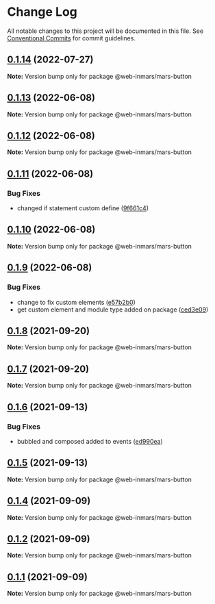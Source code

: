 # Change Log

All notable changes to this project will be documented in this file.
See [Conventional Commits](https://conventionalcommits.org) for commit guidelines.

## [0.1.14](https://github.com/MarsGotta/web-inmars/compare/@web-inmars/mars-button@0.1.13...@web-inmars/mars-button@0.1.14) (2022-07-27)

**Note:** Version bump only for package @web-inmars/mars-button





## [0.1.13](https://github.com/MarsGotta/web-inmars/compare/@web-inmars/mars-button@0.1.12...@web-inmars/mars-button@0.1.13) (2022-06-08)

**Note:** Version bump only for package @web-inmars/mars-button





## [0.1.12](https://github.com/MarsGotta/web-inmars/compare/@web-inmars/mars-button@0.1.11...@web-inmars/mars-button@0.1.12) (2022-06-08)

**Note:** Version bump only for package @web-inmars/mars-button





## [0.1.11](https://github.com/MarsGotta/web-inmars/compare/@web-inmars/mars-button@0.1.10...@web-inmars/mars-button@0.1.11) (2022-06-08)


### Bug Fixes

* changed if statement custom define ([9f661c4](https://github.com/MarsGotta/web-inmars/commit/9f661c4fca934e04140207f2335664a530cd5d43))





## [0.1.10](https://github.com/MarsGotta/web-inmars/compare/@web-inmars/mars-button@0.1.9...@web-inmars/mars-button@0.1.10) (2022-06-08)

**Note:** Version bump only for package @web-inmars/mars-button





## [0.1.9](https://github.com/MarsGotta/web-inmars/compare/@web-inmars/mars-button@0.1.8...@web-inmars/mars-button@0.1.9) (2022-06-08)


### Bug Fixes

* change to fix custom elements ([e57b2b0](https://github.com/MarsGotta/web-inmars/commit/e57b2b07b16b130e198123a318289491646c397c))
* get custom element and module type added on package ([ced3e09](https://github.com/MarsGotta/web-inmars/commit/ced3e095f33185232fcf7b02415cb1479316cd2a))





## [0.1.8](https://github.com/MarsGotta/web-inmars/compare/@web-inmars/mars-button@0.1.7...@web-inmars/mars-button@0.1.8) (2021-09-20)

**Note:** Version bump only for package @web-inmars/mars-button





## [0.1.7](https://github.com/MarsGotta/web-inmars/compare/@web-inmars/mars-button@0.1.6...@web-inmars/mars-button@0.1.7) (2021-09-20)

**Note:** Version bump only for package @web-inmars/mars-button





## [0.1.6](https://github.com/MarsGotta/web-inmars/compare/@web-inmars/mars-button@0.1.5...@web-inmars/mars-button@0.1.6) (2021-09-13)


### Bug Fixes

* bubbled and composed added to events ([ed990ea](https://github.com/MarsGotta/web-inmars/commit/ed990ea4aa78b258e33d9ac6b1044a418d856cdb))





## [0.1.5](https://github.com/MarsGotta/web-inmars/compare/@web-inmars/mars-button@0.1.4...@web-inmars/mars-button@0.1.5) (2021-09-13)

**Note:** Version bump only for package @web-inmars/mars-button





## [0.1.4](https://github.com/MarsGotta/web-inmars/compare/@web-inmars/mars-button@0.1.1...@web-inmars/mars-button@0.1.4) (2021-09-09)

**Note:** Version bump only for package @web-inmars/mars-button





## [0.1.2](https://github.com/MarsGotta/web-inmars/compare/@web-inmars/mars-button@0.1.1...@web-inmars/mars-button@0.1.2) (2021-09-09)

**Note:** Version bump only for package @web-inmars/mars-button





## [0.1.1](https://github.com/MarsGotta/web-inmars/compare/@web-inmars/mars-button@0.1.0...@web-inmars/mars-button@0.1.1) (2021-09-09)

**Note:** Version bump only for package @web-inmars/mars-button
